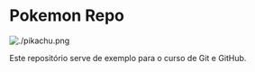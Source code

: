 # Pokemon Repo

![./pikachu.png](Pikachu!)

Este repositório serve de exemplo para o curso de Git e GitHub.